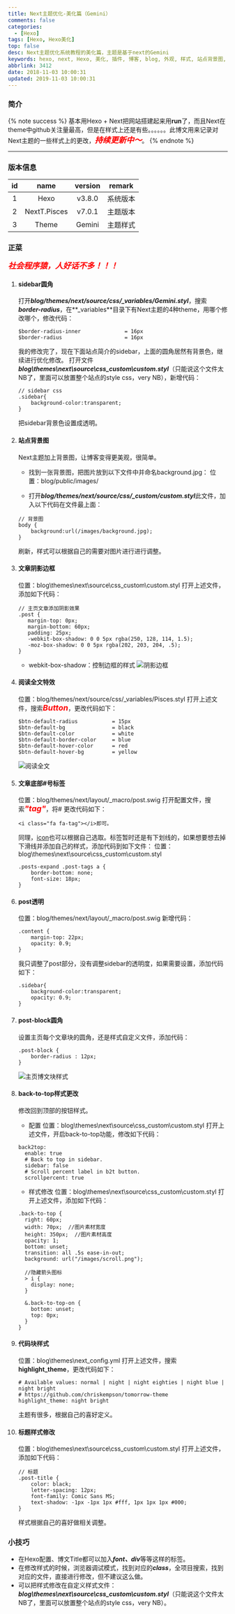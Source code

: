 ```yaml
---
title: Next主题优化-美化篇（Gemini）
comments: false
categories:
  - [Hexo]
tags: [Hexo, Hexo美化]
top: false
desc: Next主题优化系统教程的美化篇，主题是基于next的Gemini
keywords: hexo, next, Hexo, 美化, 插件, 博客, blog, 外观, 样式, 站点背景图, 文章阴影边框, sidebar圆角, 站点背景图, 阅读全文, post-block圆角, back-to-top
abbrlink: 3412
date: 2018-11-03 10:00:31
updated: 2019-11-03 10:00:31
---
```

### 简介
{% note success %}
基本用Hexo + Next把网站搭建起来用**run**了，而且Next在theme中github关注量最高，但是在样式上还是有些。。。。。。此博文用来记录对Next主题的一些样式上的更改，<font size="4" color="red">***持续更新中～***</font>。
{% endnote %}

<!--more-->
<hr />

### 版本信息
| id  |     name     | version |  remark  |
|:---:|:------------:|:-------:|:--------:|
|  1  |     Hexo     | v3.8.0  | 系统版本 |
|  2  | NextT.Pisces | v7.0.1  | 主题版本 |
|  3  |    Theme     | Gemini  |    主题样式     |

### 正菜

<font size="4.5" color="red">***社会程序猿，人好话不多！！！***</font>

1. #### sidebar圆角

    打开***blog/themes/next/source/css/_variables/Gemini.styl***，搜索***border-radius***，在**_variables**目录下有Next主题的4种theme，用哪个修改哪个，修改代码：
    ```
    $border-radius-inner              = 16px
    $border-radius                    = 16px
    ```
    我的修改完了，现在下面站点简介的sidebar，上面的圆角居然有背景色，继续进行优化修改。
    打开文件***blog\themes\next\source\css\_custom\custom.styl***（只能说这个文件太NB了，里面可以放置整个站点的style css，very NB），新增代码：
    ```
    // sidebar css
    .sidebar{
        background-color:transparent;
    }
    ```
    把sidebar背景色设置成透明。

2. #### 站点背景图

    Next主题加上背景图，让博客变得更美观，很简单。
    - 找到一张背景图，把图片放到以下文件中并命名background.jpg：
    位置：blog/public/images/

    - 打开***blog/themes/next/source/css/_custom/custom.styl***此文件，加入以下代码在文件最上面：
    ```
    // 背景图
    body {
        background:url(/images/background.jpg);
    }
    ```
    刷新，样式可以根据自己的需要对图片进行进行调整。

3. #### 文章阴影边框

    位置：blog\themes\next\source\css\_custom\custom.styl
    打开上述文件，添加如下代码：
    ```
    // 主页文章添加阴影效果
    .post {
       margin-top: 0px;
       margin-bottom: 60px;
       padding: 25px;
       -webkit-box-shadow: 0 0 5px rgba(250, 128, 114, 1.5);
       -moz-box-shadow: 0 0 5px rgba(202, 203, 204, .5);
    }
    ```
    - webkit-box-shadow：控制边框的样式
    ![阴影边框](next_youhua_border.png)

4. #### **阅读全文**特效

    位置：blog/themes/next/source/css/_variables/Pisces.styl
    打开上述文件，搜索<font size="4" color="red">***Button***</font>，更改代码如下：
    ```
    $btn-default-radius           = 15px
    $btn-default-bg               = black
    $btn-default-color            = white
    $btn-default-border-color     = blue
    $btn-default-hover-color      = red
    $btn-default-hover-bg         = yellow
    ```
    ![阅读全文](next_youhua_button.gif)

5. #### 文章底部#号标签

    位置：blog/themes/next/layout/_macro/post.swig
    打开配置文件，搜索<font size="4" color="red">***"tag"***</font>，将# 更改代码如下：
    ```
    <i class="fa fa-tag"></i>即可。
    ```
    同理，[icon](https://fontawesome.com/v4.7.0/icons/)也可以根据自己选取。标签暂时还是有下划线的，如果想要想去掉下滑线并添加自己的样式，添加代码到如下文件：
    位置：blog\themes\next\source\css\_custom\custom.styl
    ```
    .posts-expand .post-tags a {
        border-bottom: none;
        font-size: 18px;
    }
    ```

6. #### post透明

    位置：blog/themes/next/layout/_macro/post.swig
    新增代码：
    ```
    .content {
        margin-top: 22px;
        opacity: 0.9;
    }
    ```
    我只调整了post部分，没有调整sidebar的透明度，如果需要设置，添加代码如下：
    ```
    .sidebar{
        background-color:transparent;
        opacity: 0.9;
    }
    ```

7. #### post-block圆角

    设置主页每个文章块的圆角，还是样式自定义文件，添加代码：
    ```
    .post-block {
        border-radius : 12px;
    }
    ```
    ![主页博文块样式](next_meihua_post.png)


8. #### back-to-top样式更改

    修改回到顶部的按钮样式。
    - 配置
    位置：blog\themes\next\source\css\_custom\custom.styl
    打开上述文件，开启back-to-top功能，修改如下代码：
    ```
    back2top:
      enable: true
      # Back to top in sidebar.
      sidebar: false
      # Scroll percent label in b2t button.
      scrollpercent: true
    ```
    - 样式修改
    位置：blog\themes\next\source\css\_custom\custom.styl
    打开上述文件，添加如下代码：
    ```
    .back-to-top {
      right: 60px;
      width: 70px;  //图片素材宽度
      height: 350px;  //图片素材高度
      opacity: 1;
      bottom: unset;
      transition: all .5s ease-in-out;
      background: url("/images/scroll.png");

      //隐藏箭头图标
      > i {
        display: none;
      }

      &.back-to-top-on {
        bottom: unset;
        top: 0px;
      }
    }
    ```
9. #### 代码块样式

    位置：blog\themes\next\_config.yml
    打开上述文件，搜索**highlight_theme**，更改代码如下：
    ```
    # Available values: normal | night | night eighties | night blue | night bright
    # https://github.com/chriskempson/tomorrow-theme
    highlight_theme: night bright
    ```
    主题有很多，根据自己的喜好定义。


10. #### 标题样式修改

    位置：blog\themes\next\source\css\_custom\custom.styl
    打开上述文件，添加如下代码：
    ```
    // 标题
    .post-title {
        color: black;
        letter-spacing: 12px;
        font-family: Comic Sans MS;
        text-shadow: -1px -1px 1px #fff, 1px 1px 1px #000;
    }
    ```
    样式根据自己的喜好做相关调整。


### 小技巧

- 在Hexo配置、博文Title都可以加入***font、div***等等这样的标签。
- 在修改样式的时候，浏览器调试模式，找到对应的***class***，全项目搜索，找到对应的文件，直接进行修改，但不建议这么做。
- 可以把样式修改在自定义样式文件：***blog\themes\next\source\css\_custom\custom.styl***（只能说这个文件太NB了，里面可以放置整个站点的style css，very NB）。
